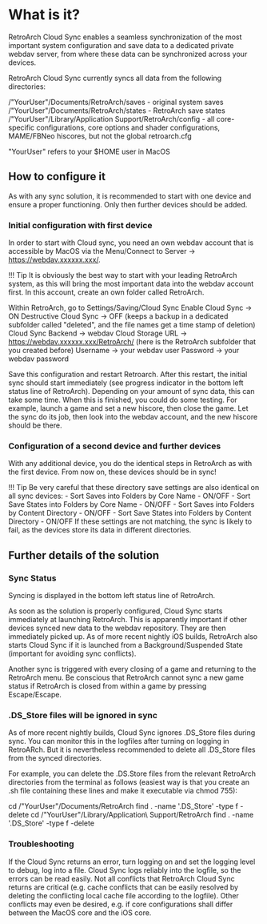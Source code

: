 # What is it?

RetroArch Cloud Sync enables a seamless synchronization of the most important system configuration and save data to a dedicated private webdav server, from where these data can be synchronized across your devices.

RetroArch Cloud Sync currently syncs all data from the following directories:

/"YourUser"/Documents/RetroArch/saves - original system saves
/"YourUser"/Documents/RetroArch/states - RetroArch save states
/"YourUser"/Library/Application Support/RetroArch/config - all core-specific configurations, core options and shader configurations, MAME/FBNeo hiscores, but not the global retroarch.cfg

"YourUser" refers to your $HOME user in MacOS

## How to configure it

As with any sync solution, it is recommended to start with one device and ensure a proper functioning. Only then further devices should be added.

### Initial configuration with first device

In order to start with Cloud sync, you need an own webdav account that is accessible by MacOS via the Menu/Connect to Server -> https://webdav.xxxxxx.xxx/.

!!! Tip
    It is obviously the best way to start with your leading RetroArch system, as this will bring the most important data into the webdav account first. In this account, create an own folder called RetroArch.

Within RetroArch, go to Settings/Saving/Cloud Sync
    Enable Cloud Sync -> ON
    Destructive Cloud Sync -> OFF (keeps a backup in a dedicated subfolder called "deleted", and the file names get a time stamp of deletion)
    Cloud Sync Backend -> webdav
    Cloud Storage URL -> https://webdav.xxxxxx.xxx/RetroArch/ (here is the RetroArch subfolder that you created before)
    Username -> your webdav user
    Password -> your webdav password

Save this configuration and restart Retroarch. After this restart, the initial sync should start immediately (see progress indicator in the bottom left status line of RetroArch). Depending on your amount of sync data, this can take some time. When this is finished, you could do some testing. For example, launch a game and set a new hiscore, then close the game. Let the sync do its job, then look into the webdav account, and the new hiscore should be there.

### Configuration of a second device and further devices

With any additional device, you do the identical steps in RetroArch as with the first device. From now on, these devices should be in sync!

!!! Tip
    Be very careful that these directory save settings are also identical on all sync devices:
    - Sort Saves into Folders by Core Name - ON/OFF
    - Sort Save States into Folders by Core Name - ON/OFF
    - Sort Saves into Folders by Content Directory - ON/OFF
    - Sort Save States into Folders by Content Directory - ON/OFF
    If these settings are not matching, the sync is likely to fail, as the devices store its data in different directories.

## Further details of the solution

### Sync Status

Syncing is displayed in the bottom left status line of RetroArch.

As soon as the solution is properly configured, Cloud Sync starts immediately at launching RetroArch. This is apparently important if other devices synced new data to the webdav repository. They are then immediately picked up. As of more recent nightly iOS builds, RetroArch also starts Cloud Sync if it is launched from a Background/Suspended State (important for avoiding sync conflicts).

Another sync is triggered with every closing of a game and returning to the RetroArch menu. Be conscious that RetroArch cannot sync a new game status if RetroArch is closed from within a game by pressing Escape/Escape.

### .DS_Store files will be ignored in sync

As of more recent nightly builds, Cloud Sync ignores .DS_Store files during sync. You can monitor this in the logfiles after turning on logging in RetroARch. But it is nevertheless recommended to delete all .DS_Store files from the synced directories.

For example, you can delete the .DS.Store files from the relevant RetroArch directories from the terminal as follows (easiest way is that you create an .sh file containing these lines and make it executable via chmod 755):

cd /"YourUser"/Documents/RetroArch 
find . -name '.DS_Store' -type f -delete
cd /"YourUser"/Library/Application\ Support/RetroArch
find . -name '.DS_Store' -type f -delete

### Troubleshooting

If the Cloud Sync returns an error, turn logging on and set the logging level to debug, log into a file. Cloud Sync logs reliably into the logfile, so the errors can be read easily. Not all conflicts that RetroArch Cloud Sync returns are critical (e.g. cache conflicts that can be easily resolved by deleting the conflicting local cache file according to the logfile). Other conflicts may even be desired, e.g. if core configurations shall differ between the MacOS core and the iOS core.

